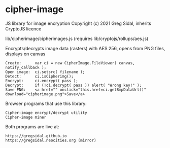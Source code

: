 # cipher-image
JS library for image encryption
Copyright (c) 2021 Greg Sidal, inherits CryptoJS licence

lib/cipherimage/cipherimages.js (requires lib/cryptojs/rollups/aes.js)

Encrypts/decrypts image data (rasters) with AES 256, opens from PNG files, displays on canvas

    Create:      var ci = new CipherImage.FileViewer( canvas, notify_callback );
    Open image:  ci.setsrc( filename );
    Detect:      ci.isCipherimg();
    Encrypt:     ci.encrypt( pass );
    Decrypt:     if (!ci.decrypt( pass )) alert( "Wrong key!" );
    Save PNG:    <a href="" onclick="this.href=ci.getBmpDataUrl()" download="cipherimage.png">Save</a>

Browser programs that use this library:

    Cipher-image encrypt/decrypt utility
    Cipher-image miner
    
Both programs are live at:

    https://gregsidal.github.io
    https://gregsidal.neocities.org (mirror)
